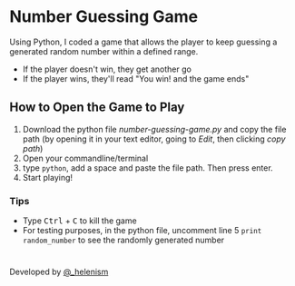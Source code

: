 # Number Guessing Game

Using Python, I coded a game that allows the player to keep guessing a generated random number within a defined range.
- If the player doesn't win, they get another go
- If the player wins, they'll read "You win! and the game ends"

## How to Open the Game to Play

1. Download the python file *number-guessing-game.py* and copy the file path (by opening it in your text editor, going to *Edit*, then clicking *copy path*)
2. Open your commandline/terminal
3. type <code>python</code>, add a space and paste the file path. Then press enter.
4. Start playing!

### Tips
- Type <kbd>Ctrl</kbd> + <kbd>C</kbd> to kill the game
- For testing purposes, in the python file, uncomment line 5 <code>print random_number</code> to see the randomly generated number

#
Developed by [@_helenism](https://twitter.com/_helenism)
